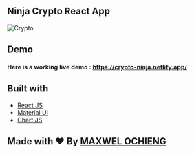 ## Ninja Crypto React App
![Crypto](crypto.png)

## Demo
#### Here is a working live demo :  https://crypto-ninja.netlify.app/


## Built with 

- [React JS](https://reactjs.org/)
- [Material UI](https://v4.mui.com/)
- [Chart JS](https://reactchartjs.github.io/react-chartjs-2/#/)

## Made with ♥ By [MAXWEL OCHIENG](https://www.instagram/devmaxwel)
